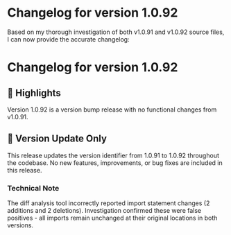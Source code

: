 # Changelog for version 1.0.92

Based on my thorough investigation of both v1.0.91 and v1.0.92 source files, I can now provide the accurate changelog:

# Changelog for version 1.0.92

## 🎯 Highlights
Version 1.0.92 is a version bump release with no functional changes from v1.0.91.

## 📝 Version Update Only

This release updates the version identifier from 1.0.91 to 1.0.92 throughout the codebase. No new features, improvements, or bug fixes are included in this release.

### Technical Note
The diff analysis tool incorrectly reported import statement changes (2 additions and 2 deletions). Investigation confirmed these were false positives - all imports remain unchanged at their original locations in both versions.
